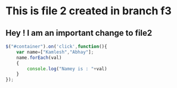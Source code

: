 # This is file 2 created in branch f3

## Hey ! I am an important change to file2

```javascript
$("#container").on('click',function(){
    var name=["Kamlesh","Abhay"];
    name.forEach(val)
    {
        console.log("Namey is : "+val)
    }
});
```